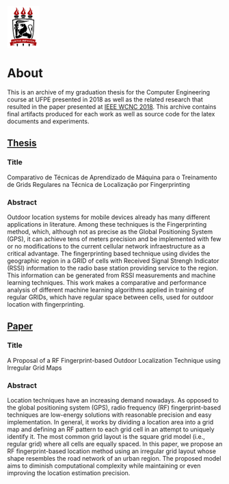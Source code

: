 <img src="src/thesis/latex/images/logoufpe.jpg" alt="alt text" width="15%">

# About

This is an archive of my graduation thesis for the Computer Engineering course at UFPE presented in 2018 as well as the related research that resulted in the paper presented at [IEEE WCNC 2018](https://ieeexplore.ieee.org/document/8377122/). This archive contains final artifacts produced for each work as well as source code for the latex documents and experiments.

## [Thesis](artifacts/thesis-ufpe2018.pdf)

### Title

Comparativo de Técnicas de Aprendizado de Máquina para o Treinamento de Grids Regulares na Técnica de Localização por Fingerprinting

### Abstract

Outdoor location systems for mobile devices already has many different applications in literature. Among these techniques is the Fingerprinting method, which, although not as precise as the Global Positioning System (GPS), it can achieve tens of meters precision and be implemented with few or no modifications to the current cellular network infraestructure as a critical advantage. The fingerprinting based technique using divides the geographic region in a GRID of cells with Received Signal Strengh Indicator (RSSI) information to the radio base station providing service to the region. This information can be generated from RSSI measurements and machine learning techniques. This work makes a comparative and performance analysis of different machine learning algorithms applied in training of regular GRIDs, which have regular space between cells, used for outdoor location with fingerprinting.

## [Paper](artifacts/paper-wcnc2018.pdf)

### Title

A Proposal of a RF Fingerprint-based Outdoor Localization Technique using Irregular Grid Maps

### Abstract

Location techniques have an increasing demand nowadays. As opposed to the global positioning system (GPS), radio frequency (RF) fingerprint-based techniques are low-energy solutions with reasonable precision and easy implementation. In general, it works by dividing a location area into a grid map and defining an RF pattern to each grid cell in an attempt to uniquely identify it. The most common grid layout is the square grid model (i.e., regular grid) where all cells are equally spaced. In this paper, we propose an RF fingerprint-based location method using an irregular grid layout whose shape resembles the road network of an urban region. The proposed model aims to diminish computational complexity while maintaining or even improving the location estimation precision.
